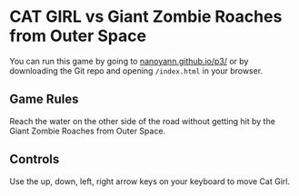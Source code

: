 # CAT GIRL vs Giant Zombie Roaches from Outer Space

You can run this game by going to [nanoyann.github.io/p3/][url1] or by downloading the Git repo and opening `/index.html` in your browser.

## Game Rules

Reach the water on the other side of the road without getting hit by the Giant Zombie Roaches from Outer Space.

## Controls

Use the up, down, left, right arrow keys on your keyboard to move Cat Girl.

[url1]:http://nanoyann.github.io/p3/
